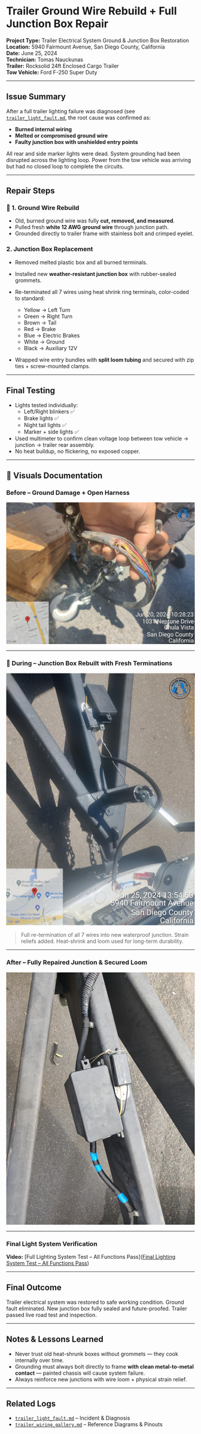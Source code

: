 # Trailer Ground Wire Rebuild + Full Junction Box Repair  
**Project Type:** Trailer Electrical System Ground & Junction Box Restoration  
**Location:** 5940 Fairmount Avenue, San Diego County, California  
**Date:** June 25, 2024  
**Technician:** Tomas Nauckunas  
**Trailer:** Rocksolid 24ft Enclosed Cargo Trailer  
**Tow Vehicle:** Ford F-250 Super Duty  

---

## Issue Summary

After a full trailer lighting failure was diagnosed (see [`trailer_light_fault.md`](https://github.com/tnauckunas/multi-domain_field_repair_logs/blob/7b1b5d0a2dd73f125dd35b2d2bf0351a40519ec0/trailer-wiring/trailer_light_fault.md), the root cause was confirmed as:
- **Burned internal wiring**
- **Melted or compromised ground wire**
- **Faulty junction box with unshielded entry points**

All rear and side marker lights were dead. System grounding had been disrupted across the lighting loop. Power from the tow vehicle was arriving but had no closed loop to complete the circuits.

---

## Repair Steps

### 🔧 1. Ground Wire Rebuild
- Old, burned ground wire was fully **cut, removed, and measured**.
- Pulled fresh **white 12 AWG ground wire** through junction path.
- Grounded directly to trailer frame with stainless bolt and crimped eyelet.

### 2. Junction Box Replacement
- Removed melted plastic box and all burned terminals.
- Installed new **weather-resistant junction box** with rubber-sealed grommets.
- Re-terminated all 7 wires using heat shrink ring terminals, color-coded to standard:
  - Yellow → Left Turn  
  - Green → Right Turn  
  - Brown → Tail  
  - Red → Brake  
  - Blue → Electric Brakes  
  - White → Ground  
  - Black → Auxiliary 12V

- Wrapped wire entry bundles with **split loom tubing** and secured with zip ties + screw-mounted clamps.

---

## Final Testing

- Lights tested individually:
  - Left/Right blinkers ✅  
  - Brake lights ✅  
  - Night tail lights ✅  
  - Marker + side lights ✅  
- Used multimeter to confirm clean voltage loop between tow vehicle → junction → trailer rear assembly.
- No heat buildup, no flickering, no exposed copper.

---

## 📸 Visuals Documentation

### Before – Ground Damage + Open Harness  
![Burned junction box with exposed leads](https://github.com/tnauckunas/multi-domain_field_repair_logs/blob/main/assets/trailer-wiring/damaged_harness_exposed.jpg?raw=true)

---

### 🔧 During – Junction Box Rebuilt with Fresh Terminations  
![New junction box with loom and terminals](https://github.com/tnauckunas/multi-domain_field_repair_logs/blob/main/assets/trailer-wiring/trailer_ground_fix.jpg?raw=true)

> Full re-termination of all 7 wires into new waterproof junction. Strain reliefs added. Heat-shrink and loom used for long-term durability.

---

### After – Fully Repaired Junction & Secured Loom  
![Fully restored junction with proper protection](https://github.com/tnauckunas/multi-domain_field_repair_logs/blob/main/assets/trailer-wiring/Fully%20Repaired.jpg?raw=true)

---

### Final Light System Verification
**Video:** [Full Lighting System Test – All Functions Pass]([Final Lighting System Test – All Functions Pass](https://github.com/tnauckunas/multi-domain_field_repair_logs/blob/main/assets/trailer-wiring/final_lights_working_demo.mp4?raw=true))

---

## Final Outcome

Trailer electrical system was restored to safe working condition. Ground fault eliminated. New junction box fully sealed and future-proofed. Trailer passed live road test and inspection.

---

## Notes & Lessons Learned

- Never trust old heat-shrunk boxes without grommets — they cook internally over time.
- Grounding must always bolt directly to frame **with clean metal-to-metal contact** — painted chassis will cause system failure.
- Always reinforce new junctions with wire loom + physical strain relief.

---

## Related Logs

- [`trailer_light_fault.md`](./trailer_light_fault.md) – Incident & Diagnosis  
- [`trailer_wiring_gallery.md`](./trailer_wiring_gallery.md) – Reference Diagrams & Pinouts  
